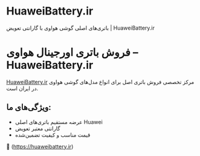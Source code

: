 # HuaweiBattery.ir
باتری‌های اصلی گوشی هواوی با گارانتی تعویض | HuaweiBattery.ir
# فروش باتری اورجینال هواوی – HuaweiBattery.ir

[HuaweiBattery.ir](https://huaweibattery.ir) مرکز تخصصی فروش باتری‌ اصل برای انواع مدل‌های گوشی هواوی در ایران است.

## ویژگی‌های ما:
- عرضه مستقیم باتری‌های اصلی Huawei
- گارانتی معتبر تعویض
- قیمت مناسب و کیفیت تضمین‌شده

🔗 (https://huaweibattery.ir)


